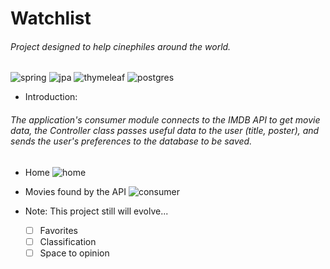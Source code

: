 # Watchlist
######  Project designed to help cinephiles around the world.

![spring](https://img.shields.io/badge/Spring-6DB33F?logo=spring&logoColor=white)
![jpa](https://img.shields.io/badge/Made%20with-JPA-brightgreen)
![thymeleaf](https://img.shields.io/badge/-Thymeleaf-brightgreen)
![postgres](https://img.shields.io/badge/PostgreSQL-316192?logo=postgresql&logoColor=white)

 * Introduction:
###### The application's consumer module connects to the IMDB API to get movie data, the Controller class passes useful data to the user (title, poster), and sends the user's preferences to the database to be saved.
* Home
![home](https://github.com/andarino/watchlist-SQL/blob/main/img/home.png)

* Movies found by the API
![consumer](https://github.com/andarino/watchlist-SQL/blob/main/img/pesquisa.png)

* Note: This project still will evolve...
  - [ ] Favorites
  - [ ] Classification 
  - [ ] Space to opinion
